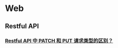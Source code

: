 # Web

## Restful API

### [Restful API 中 PATCH 和 PUT 请求类型的区别？](./RestfulAPI/Restful-API中PATCH和PUT请求类型的区别.md)

